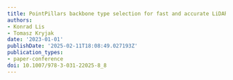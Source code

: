 ```yaml
---
title: PointPillars backbone type selection for fast and accurate LiDAR object detection
authors:
- Konrad Lis
- Tomasz Kryjak
date: '2023-01-01'
publishDate: '2025-02-11T18:08:49.027193Z'
publication_types:
- paper-conference
doi: 10.1007/978-3-031-22025-8_8
---
```

